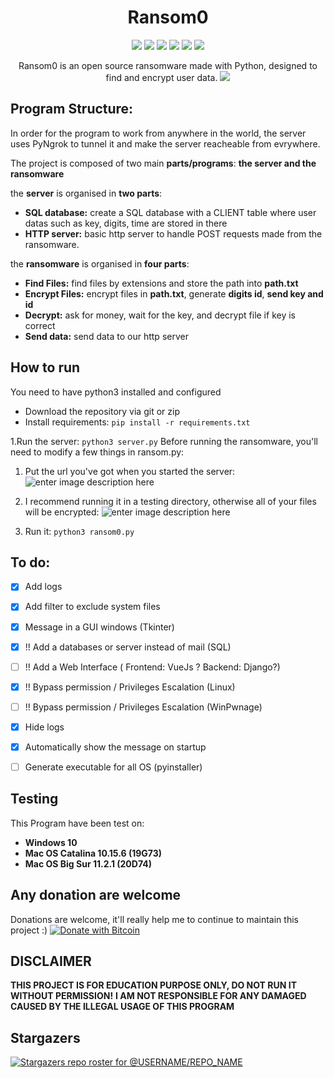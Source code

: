 
<h1 align='center'>Ransom0</h1>

<p align="center">
 <img src='https://www.codefactor.io/repository/github/hugolb0/ransom0/badge'>
 <img src='https://api.travis-ci.com/hugolb0/ransom0.svg?branch=master'>
 <img src='https://img.shields.io/badge/Windows%2C%20Mac%20%26%20Linux-compatible-brightgreen'>
 <img src='https://img.shields.io/github/release-date/HugoLB0/Ransom0'>
 <img src='https://img.shields.io/github/commit-activity/m/HugoLB0/Ransom0'>
 <img src='https://img.shields.io/github/last-commit/HugoLB0/Ransom0'>
</p>
 
 
<p align="center">
  Ransom0 is an open source ransomware made with Python, designed to find and encrypt user data. 
  <img src="https://hugolb0.000webhostapp.com/ransom0_main.png">
</p>





## Program Structure:
In order for the program to work from anywhere in the world, the server uses PyNgrok to tunnel it and make the server reacheable from evrywhere.

The project is composed of two main **parts/programs**: **the server and the ransomware**

the **server** is organised in **two parts**:
- **SQL database:** create a SQL database with a CLIENT table where user datas such as key, digits, time are stored in there
- **HTTP server:** basic http server to handle POST requests made from the ransomware.

the **ransomware** is organised  in **four parts**:
 - **Find Files:** find files by extensions and store the path into **path.txt**
 - **Encrypt Files:** encrypt files in **path.txt**, generate **digits id**, **send key and id**
 - **Decrypt:** ask for money, wait for the key, and decrypt file if key is correct
-  **Send data:** send data to our http server

## How to run
You need to have python3 installed and configured

 - Download the repository via git or zip
 - Install requirements: `pip install -r requirements.txt`

1.Run the server: `python3 server.py`
Before running the ransomware, you'll need to modify a few things in ransom.py:

 1. Put the url you've got when you started the server: ![enter image description here](https://hugolb0.000webhostapp.com/ransom0_url.png)

 

 2. I recommend running it in a testing directory, otherwise all of your files will be encrypted: ![enter image description here](https://hugolb0.000webhostapp.com/ransom0_directory.png)

2. Run it: `python3 ransom0.py`

## To do:
 - [x] Add logs
 - [x] Add filter to exclude system files
 - [x] Message in a GUI windows (Tkinter)
 - [x] !! Add a databases or server instead of mail (SQL) 
 - [ ] !! Add a Web Interface ( Frontend: VueJs ? Backend: Django?) 
 - [x] !! Bypass permission / Privileges Escalation (Linux) 
 - [ ] !! Bypass permission / Privileges Escalation (WinPwnage) 
 - [x] Hide logs
 - [x] Automatically show the message on startup
 - [ ] Generate executable for all OS (pyinstaller)


## Testing
This Program have been test on:

 - **Windows 10**
 - **Mac OS Catalina 10.15.6 (19G73)**
 - **Mac OS Big Sur 11.2.1 (20D74)**

## Any donation are welcome
Donations are welcome, it'll really help me to continue to maintain this project :)
[![Donate with Bitcoin](https://en.cryptobadges.io/badge/big/1DsjWmS2auGMyxB2vbryjqo7GGCdP7CrbC?showBalance=true)](https://en.cryptobadges.io/donate/1DsjWmS2auGMyxB2vbryjqo7GGCdP7CrbC)



## DISCLAIMER 
**THIS PROJECT IS FOR EDUCATION PURPOSE ONLY, DO NOT RUN IT WITHOUT PERMISSION!**
**I AM NOT RESPONSIBLE FOR ANY DAMAGED CAUSED BY THE ILLEGAL USAGE OF THIS PROGRAM**

## Stargazers
 [![Stargazers repo roster for @USERNAME/REPO_NAME](https://reporoster.com/stars/HugoLB0/Ransom0)](https://github.com/HugoLB0/Ransom0/stargazers)
